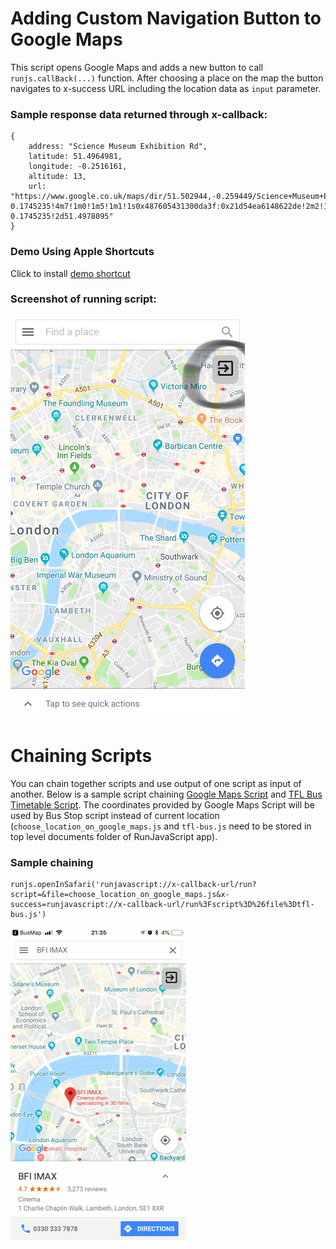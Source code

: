 # Adding Custom Navigation Button to Google Maps
This script opens Google Maps and adds a new button to call `runjs.callBack(...)` function. After choosing a place on the map the button navigates to x-success URL including the location data as `input` parameter. 

### Sample response data returned through x-callback:
```
{
    address: "Science Museum Exhibition Rd",
    latitude: 51.4964981,
    longitude: -0.2516161,
    altitude: 13,
    url: "https://www.google.co.uk/maps/dir/51.502944,-0.259449/Science+Museum+Exhibition+Rd/@51.4964981,-0.2516161,13z/data=!3m2!4b1!5s0x4876055ccd3a7de3:0x68cad3184144cba0!4m15!1m6!3m5!1s0x487605431300da3f:0x21d54ea6148622de!2sScience+Museum!8m2!3d51.4978095!4d-0.1745235!4m7!1m0!1m5!1m1!1s0x487605431300da3f:0x21d54ea6148622de!2m2!1d-0.1745235!2d51.4978095"
}
```
### Demo Using Apple Shortcuts
Click to install [demo shortcut](https://www.icloud.com/shortcuts/1767c6323ed24569a0fb45d3e565867a)

### Screenshot of running script:
![Google Maps with custom navigation button](choose_location_on_google_maps.jpg "Sample screenshot")

# Chaining Scripts
You can chain together scripts and use output of one script as input of another. Below is a sample script chaining [Google Maps Script](choose_location_on_google_maps.js) and [TFL Bus Timetable Script](../../tfl/tfl-bus.js). The coordinates provided by Google Maps Script will be used by Bus Stop script instead of current location (`choose_location_on_google_maps.js` and `tfl-bus.js` need to be stored in top level documents folder of RunJavaScript app).

### Sample chaining
```
runjs.openInSafari('runjavascript://x-callback-url/run?script=&file=choose_location_on_google_maps.js&x-success=runjavascript://x-callback-url/run%3Fscript%3D%26file%3Dtfl-bus.js')
```

![Script Chaining Demo](demo.gif)

